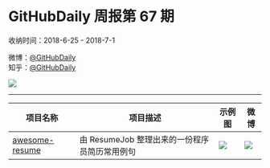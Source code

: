 # GitHubDaily 周报第 67 期

收纳时间：2018-6-25 - 2018-7-1

微博：[@GitHubDaily](https://weibo.com/GitHubDaily)    
知乎：[@GitHubDaily](https://www.zhihu.com/people/githubdaily)

![](https://raw.githubusercontent.com/GitHubDaily/GitHubDaily/master/assets/weixin.png)

---

项目名称 | 项目描述 | 示例图 | 微博
--- | --- | --- | ---
[awesome-resume](https://github.com/resumejob/awesome-resume) | 由 ResumeJob 整理出来的一份程序员简历常用例句 | ![](http://wx2.sinaimg.cn/large/006fiYtfgy1fsoriwg66wj30qt2o5b29.jpg) | [![](https://raw.githubusercontent.com/GitHubDaily/GitHubDaily/master/assets/sina_logo.png)](https://weibo.com/5722964389/Gng3345Co)
